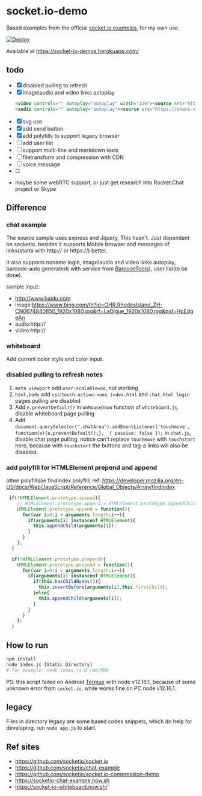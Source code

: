 # socket.io-demo

Based examples from the official [socket.io examples](https://github.com/socketio/socket.io/tree/master/examples), for my own use.

[![Deploy](https://www.herokucdn.com/deploy/button.png)](https://heroku.com/deploy?template=https://github.com/shanquan/socket.io-demo)

Available at <https://socket-io-demos.herokuapp.com/>

## todo
- [x] disabled pulling to refresh
- [x] image\audio and video links autoplay
  ```markdown
  <video controls="" autoplay="autoplay" width="320"><source src="https://share-xxx.cos.ap-guangzhou.myqcloud.com/video/sunshine.mp4" type="video/mp4"></video>
  <audio controls="" autoplay="autoplay"><source src="https://share-xxx.cos.ap-guangzhou.myqcloud.com/audio/%E6%82%AF%E5%86%9C.mp3"></audio>
  ```
- [x] svg use
- [x] add send button
- [x] add polyfills to support legacy browser
- [ ] add user list
- [ ] support multi-line and markdown texts
- [ ] filetransform and compression with CDN
- [ ] voice message
- [ ] 
- maybe some webRTC support, or just get research into Rocket.Chat project or Skype

## Difference

### chat example
The source sample uses express and Jquery, This hasn't. Just dependant on socketio. besides it supports Mobile browser and messages of links(starts with http:// or https://) better.

It also supports noname login, image\audio and video links autoplay, barcode-auto generated( with service from [BarcodeTools](http://generator.barcodetools.com/)), user list(to be done).

sample input:
- http://www.baidu.com
- image:https://www.bing.com/th?id=OHR.RhodesIsland_ZH-CN0674840850_1920x1080.jpg&rf=LaDigue_1920x1080.jpg&pid=HpEdgeAn
- audio:http://
- video:http://

### whiteboard
Add current color style and color input.

### disabled pulling to refresh notes
1. `meta viewport` add `user-scalable=no`, not working
2. `html,body` add `css`:`touch-action:none`, `index.html` and `chat.html login` pages pulling are disabled
3. Add `e.preventDefault()` in `onMouseDown` function of `whiteboard.js`, disable whiteboard page pulling
4. Add `document.querySelector(".chatArea").addEventListener('touchmove', function(e){e.preventDefault();},  { passive: false });` in `chat.js`, disable chat page pulling, notice can't replace `touchmove` with `touchstart` here, because with `touchstart` the buttons and tag-a links will also be disabled. 

### add polyfill for HTMLElement prepend and append

other polyfills(ie findIndex polyfill) ref: https://developer.mozilla.org/en-US/docs/Web/JavaScript/Reference/Global_Objects/Array/findIndex
```js
 if(!HTMLElement.prototype.append){
    // HTMLElement.prototype.append = HTMLElement.prototype.appendChild;
    HTMLElement.prototype.append = function(){
      for(var i=0;i < arguments.length;i++){
        if(arguments[i] instanceof HTMLElement){
          this.appendChild(arguments[i]);
        }
      }
    };
  }

  if(!HTMLElement.prototype.prepend){
    HTMLElement.prototype.prepend = function(){
      for(var i=0;i < arguments.length;i++){
        if(arguments[i] instanceof HTMLElement){
          if(this.hasChildNodes()){
            this.insertBefore(arguments[i],this.firstChild);
          }else{
            this.appendChild(arguments[i]);
          }
        }
      }
    };
  }
```

## How to run
```bash
npm install
node index.js [Static Directory]
# for example: node index.js D:/mm/PDA
```

PS: this script failed on Android [Termux](https://termux.com/) with node v12.16.1, because of some unknown error from `socket.io`, while works fine on PC node v12.16.1.

## legacy
Files in directory legacy are some based codes snippets, which do help for developing. run `node app.js` to start.

## Ref sites
- <https://github.com/socketio/socket.io>
- <https://github.com/socketio/chat-example>
- <https://github.com/socketio/socket.io-compression-demo>
- <https://socketio-chat-example.now.sh>
- <https://socket-io-whiteboard.now.sh/>